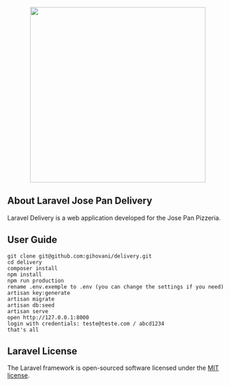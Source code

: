 <p align="center"><img src="https://res.cloudinary.com/dtfbvvkyp/image/upload/v1566331377/laravel-logolockup-cmyk-red.svg" width="400"></p>


## About Laravel Jose Pan Delivery

Laravel Delivery is a web application developed for the Jose Pan Pizzeria.

## User Guide
```
git clone git@github.com:gihovani/delivery.git
cd delivery
composer install
npm install
npm run production
rename .env.exemple to .env (you can change the settings if you need)
artisan key:generate
artisan migrate
artisan db:seed
artisan serve
open http://127.0.0.1:8000
login with credentials: teste@teste.com / abcd1234
that's all
```

## Laravel License

The Laravel framework is open-sourced software licensed under the [MIT license](https://opensource.org/licenses/MIT).
